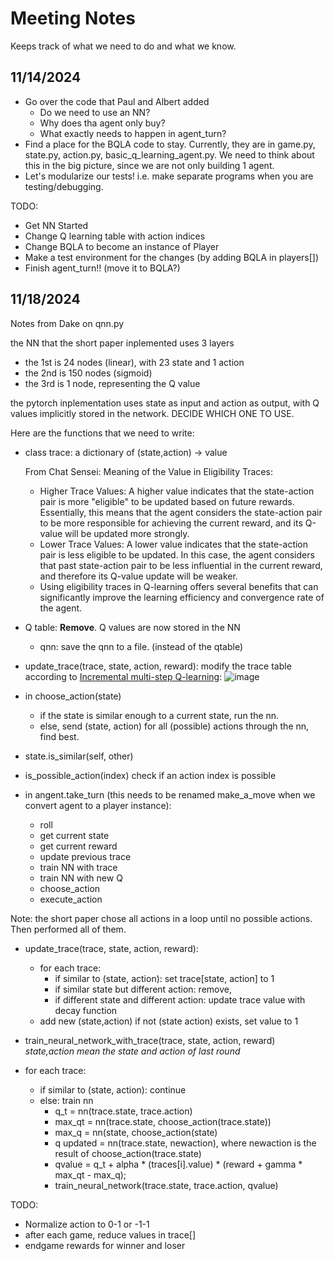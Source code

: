 # Meeting Notes
Keeps track of what we need to do and what we know.

## 11/14/2024
- Go over the code that Paul and Albert added
    - Do we need to use an NN? 
    - Why does tha agent only buy?
    - What exactly needs to happen in agent_turn?
- Find a place for the BQLA code to stay. Currently, they are in game.py, state.py, action.py, basic_q_learning_agent.py. We need to think about this in the big picture, since we are not only building 1 agent.
- Let's modularize our tests! i.e. make separate programs when you are testing/debugging.

TODO:

- Get NN Started
- Change Q learning table with action indices
- Change BQLA to become an instance of Player
- Make a test environment for the changes (by adding BQLA in players[])
- Finish agent_turn!! (move it to BQLA?)

## 11/18/2024
Notes from Dake on qnn.py

the NN that the short paper inplemented uses 3 layers
- the 1st is 24 nodes (linear), with 23 state and 1 action
- the 2nd is 150 nodes (sigmoid)
- the 3rd is 1 node, representing the Q value

the pytorch inplementation uses state as input and action as output, 
with Q values implicitly stored in the network. DECIDE WHICH ONE TO USE.

Here are the functions that we need to write:

- class trace:
  a dictionary of (state,action) -> value
  
  From Chat Sensei: Meaning of the Value in Eligibility Traces:
  - Higher Trace Values: A higher value indicates that the state-action pair is more "eligible" to be updated based on future rewards. Essentially, this means that the agent considers the state-action pair to be more responsible for achieving the current reward, and its Q-value will be updated more strongly.
  - Lower Trace Values: A lower value indicates that the state-action pair is less eligible to be updated. In this case, the agent considers that past state-action pair to be less influential in the current reward, and therefore its Q-value update will be weaker.
  - Using eligibility traces in Q-learning offers several benefits that can significantly improve the learning efficiency and convergence rate of the agent.

- Q table: **Remove**. Q values are now stored in the NN
  - qnn: save the qnn to a file. (instead of the qtable)

- update_trace(trace, state, action, reward):
  modify the trace table according to [Incremental multi-step Q-learning](https://link.springer.com/article/10.1007/BF00114731):
![image](https://github.com/user-attachments/assets/c876b13d-1182-458a-8a7b-cecd84b973c7)

- in choose_action(state)
    - if the state is similar enough to a current state, run the nn.
    - else, send (state, action) for all (possible) actions through the nn, find best.

- state.is_similar(self, other)
  
- is_possible_action(index)
    check if an action index is possible
  
- in angent.take_turn (this needs to be renamed make_a_move when we convert agent to a player instance):
    - roll
    - get current state
    - get current reward
    - update previous trace
    - train NN with trace
    - train NN with new Q
    - choose_action
    - execute_action

Note: the short paper chose all actions in a loop until no possible actions. Then performed all of them.

- update_trace(trace, state, action, reward):
    - for each trace:
        - if similar to (state, action): set trace[state, action] to 1
        - if similar state but different action: remove, 
        - if different state and different action: update trace value with decay function
    - add new (state,action) if not (state action) exists, set value to 1

- train_neural_network_with_trace(trace, state, action, reward)
  *state,action mean the state and action of last round*
- for each trace:
    - if similar to (state, action): continue
    - else: train nn
        - q_t = nn(trace.state, trace.action)
        - max_qt = nn(trace.state, choose_action(trace.state))
        - max_q = nn(state, choose_action(state)
        - q updated = nn(trace.state, newaction), where newaction is the result of choose_action(trace.state)
        - qvalue = q_t  + alpha * (traces[i].value) * (reward + gamma * max_qt - max_q);
        - train_neural_network(trace.state, trace.action, qvalue)

TODO:
- Normalize action to 0-1 or -1-1
- after each game, reduce values in trace[]
- endgame rewards for winner and loser
